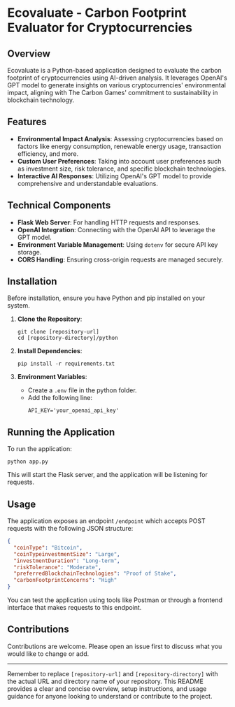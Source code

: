# Ecovaluate - Carbon Footprint Evaluator for Cryptocurrencies

## Overview
Ecovaluate is a Python-based application designed to evaluate the carbon footprint of cryptocurrencies using AI-driven analysis. It leverages OpenAI's GPT model to generate insights on various cryptocurrencies' environmental impact, aligning with The Carbon Games' commitment to sustainability in blockchain technology.

## Features
- **Environmental Impact Analysis**: Assessing cryptocurrencies based on factors like energy consumption, renewable energy usage, transaction efficiency, and more.
- **Custom User Preferences**: Taking into account user preferences such as investment size, risk tolerance, and specific blockchain technologies.
- **Interactive AI Responses**: Utilizing OpenAI's GPT model to provide comprehensive and understandable evaluations.

## Technical Components
- **Flask Web Server**: For handling HTTP requests and responses.
- **OpenAI Integration**: Connecting with the OpenAI API to leverage the GPT model.
- **Environment Variable Management**: Using `dotenv` for secure API key storage.
- **CORS Handling**: Ensuring cross-origin requests are managed securely.

## Installation

Before installation, ensure you have Python and pip installed on your system.

1. **Clone the Repository**:
   ```
   git clone [repository-url]
   cd [repository-directory]/python
   ```

2. **Install Dependencies**:
   ```
   pip install -r requirements.txt
   ```

3. **Environment Variables**:
   - Create a `.env` file in the python folder.
   - Add the following line:
     ```
     API_KEY='your_openai_api_key'
     ```

## Running the Application

To run the application:

```
python app.py
```

This will start the Flask server, and the application will be listening for requests.

## Usage

The application exposes an endpoint `/endpoint` which accepts POST requests with the following JSON structure:

```json
{
  "coinType": "Bitcoin",
  "coinTypeinvestmentSize": "Large",
  "investmentDuration": "Long-term",
  "riskTolerance": "Moderate",
  "preferredBlockchainTechnologies": "Proof of Stake",
  "carbonFootprintConcerns": "High"
}
```

You can test the application using tools like Postman or through a frontend interface that makes requests to this endpoint.

## Contributions

Contributions are welcome. Please open an issue first to discuss what you would like to change or add.

---

Remember to replace `[repository-url]` and `[repository-directory]` with the actual URL and directory name of your repository. This README provides a clear and concise overview, setup instructions, and usage guidance for anyone looking to understand or contribute to the project.
